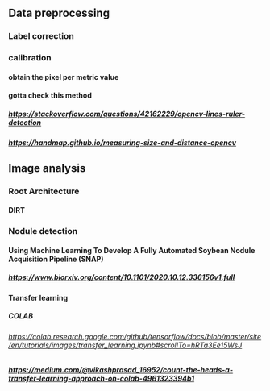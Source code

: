 ## Data preprocessing
### Label correction
####
### calibration
#### obtain the pixel per metric value
#### gotta check this method
##### https://stackoverflow.com/questions/42162229/opencv-lines-ruler-detection
##### https://handmap.github.io/measuring-size-and-distance-opencv
## Image analysis
### Root Architecture
#### DIRT
### Nodule detection
#### Using Machine Learning To Develop A Fully Automated Soybean Nodule Acquisition Pipeline (SNAP)
##### https://www.biorxiv.org/content/10.1101/2020.10.12.336156v1.full
#### Transfer learning
##### COLAB
###### https://colab.research.google.com/github/tensorflow/docs/blob/master/site/en/tutorials/images/transfer_learning.ipynb#scrollTo=hRTa3Ee15WsJ
##### https://medium.com/@vikashprasad_16952/count-the-heads-a-transfer-learning-approach-on-colab-4961323394b1
